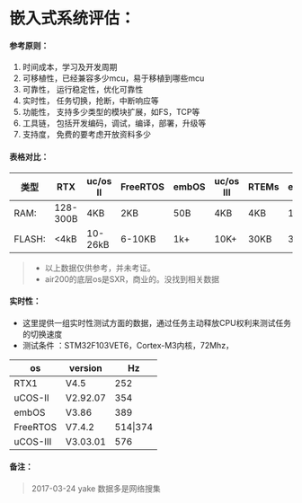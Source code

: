 # 嵌入式系统评估：

#### 参考原则：
1. 时间成本，学习及开发周期
2. 可移植性，已经兼容多少mcu，易于移植到哪些mcu
3. 可靠性， 运行稳定性，优化可靠性
4. 实时性， 任务切换，抢断，中断响应等
5. 功能性， 支持多少类型的模块扩展，如FS，TCP等  
6. 工具链， 包括开发编码，调试，编译，部署，升级等
7. 支持度， 免费的要考虑开放资料多少





#### 表格对比：


类型 | RTX | uc/os II | FreeRTOS | embOS | uc/os III | RTEMs | eCOS
---|---|---|---|---|---|---|---
RAM:| 128-300B | 4KB | 2KB | 50B | 4KB | 4KB | 10KB
FLASH:| <4kB | 10-26kB | 6-10KB | 1k+ | 10K+ | 30KB | 30KB
>- 以上数据仅供参考，并未考证。
>- air200的底层os是SXR，商业的。没找到相关数据


#### 实时性：
- 这里提供一组实时性测试方面的数据，通过任务主动释放CPU权利来测试任务的切换速度
- 测试条件 ：STM32F103VET6，Cortex-M3内核，72Mhz，

os | version | Hz
---|---|---
RTX1 | V4.5 | 252
uCOS-II | V2.92.07 | 354
embOS | V3.86 | 389
FreeRTOS | V7.4.2 | 514\|374
uCOS-III | V3.03.01 | 576





#### 备注：
>2017-03-24 yake 数据多是网络搜集




